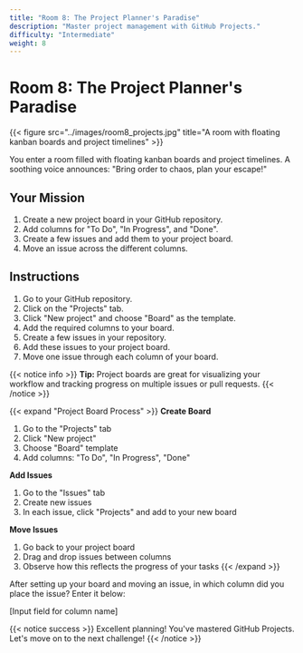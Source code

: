 ```yaml
---
title: "Room 8: The Project Planner's Paradise"
description: "Master project management with GitHub Projects."
difficulty: "Intermediate"
weight: 8
---
```


# Room 8: The Project Planner's Paradise

{{< figure src="../images/room8_projects.jpg" title="A room with floating kanban boards and project timelines" >}}

You enter a room filled with floating kanban boards and project timelines. A soothing voice announces: "Bring order to chaos, plan your escape!"

## Your Mission

1. Create a new project board in your GitHub repository.
2. Add columns for "To Do", "In Progress", and "Done".
3. Create a few issues and add them to your project board.
4. Move an issue across the different columns.

## Instructions

1. Go to your GitHub repository.
2. Click on the "Projects" tab.
3. Click "New project" and choose "Board" as the template.
4. Add the required columns to your board.
5. Create a few issues in your repository.
6. Add these issues to your project board.
7. Move one issue through each column of your board.

{{< notice info >}}
**Tip:** Project boards are great for visualizing your workflow and tracking progress on multiple issues or pull requests.
{{< /notice >}}

{{< expand "Project Board Process" >}}
**Create Board**
1. Go to the "Projects" tab
2. Click "New project"
3. Choose "Board" template
4. Add columns: "To Do", "In Progress", "Done"

**Add Issues**
1. Go to the "Issues" tab
2. Create new issues
3. In each issue, click "Projects" and add to your new board

**Move Issues**
1. Go back to your project board
2. Drag and drop issues between columns
3. Observe how this reflects the progress of your tasks
{{< /expand >}}

After setting up your board and moving an issue, in which column did you place the issue? Enter it below:

[Input field for column name]

{{< notice success >}}
Excellent planning! You've mastered GitHub Projects. Let's move on to the next challenge!
{{< /notice >}}
